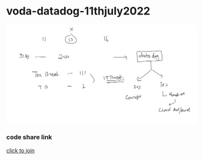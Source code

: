 # voda-datadog-11thjuly2022

<img src="plan.png">

### code share link 

[click to join ](https://codeshare.io/DZJnRY)



